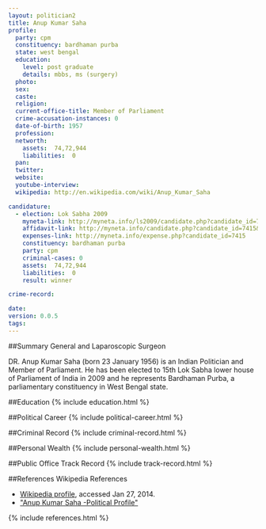 ```yaml
---
layout: politician2
title: Anup Kumar Saha
profile: 
  party: cpm
  constituency: bardhaman purba
  state: west bengal
  education: 
    level: post graduate
    details: mbbs, ms (surgery)
  photo: 
  sex: 
  caste: 
  religion: 
  current-office-title: Member of Parliament
  crime-accusation-instances: 0
  date-of-birth: 1957
  profession: 
  networth: 
    assets:  74,72,944
    liabilities:  0
  pan: 
  twitter: 
  website: 
  youtube-interview: 
  wikipedia: http://en.wikipedia.com/wiki/Anup_Kumar_Saha

candidature: 
  - election: Lok Sabha 2009
    myneta-link: http://myneta.info/ls2009/candidate.php?candidate_id=7415
    affidavit-link: http://myneta.info/candidate.php?candidate_id=7415&scan=original
    expenses-link: http://myneta.info/expense.php?candidate_id=7415
    constituency: bardhaman purba 
    party: cpm
    criminal-cases: 0
    assets:  74,72,944
    liabilities:  0
    result: winner 

crime-record: 

date: 
version: 0.0.5
tags: 
---
```

##Summary
General and Laparoscopic Surgeon

DR. Anup Kumar Saha (born 23 January 1956) is an Indian Politician and Member of Parliament. He has been elected to 15th Lok Sabha lower house of Parliament of India in 2009 and he represents Bardhaman Purba, a parliamentary constituency in West Bengal state. 


##Education
{% include education.html %}


##Political Career
{% include political-career.html %}


##Criminal Record
{% include criminal-record.html %}


##Personal Wealth
{% include personal-wealth.html %}


##Public Office Track Record
{% include track-record.html %}


##References
Wikipedia References
- [Wikipedia profile]({{page.profile.wikipedia}}), accessed Jan 27, 2014.
- ["Anup Kumar Saha -Political Profile"][wiki1]

[wiki1]: http://westbengalelectionresult.com/anup-kumar-saha-political-profilecontact-blogs-news-address/302


{% include references.html %}